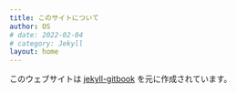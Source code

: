 ```yaml
---
title: このサイトについて
author: OS
# date: 2022-02-04
# category: Jekyll
layout: home
---
```


このウェブサイトは [jekyll-gitbook](https://github.com/sighingnow/jekyll-gitbook) を元に作成されています。

